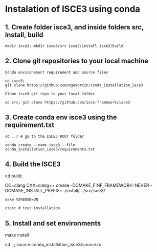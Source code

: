 # Instalation of ISCE3 using conda

## 1. Create folder isce3, and inside folders src, install, build

    mkdir isce3; mkdir isce3/src isce3/install isce3/build

## 2. Clone git repositories to your local machine

    Conda environement requirement and source files
    
    cd isce3;
    git clone https://github.com/mgovorcin/conda_installation_isce3

    Clone isce3 git repo to your local folder
    
    cd src; git clone https://github.com/isce-framework/isce3    

## 3. Create conda env isce3 using the requirement.txt 

    cd ../ # go to the ISCE3 ROOT folder 
    
    conda create --name isce3 --file conda_installation_isce3/requirements.txt

## 4. Build the ISCE3 

   cd build; 
   
   CC=clang CXX=clang++ cmake -DCMAKE_FINF_FRAMEWORK=NEVER -DCMAKE_INSTALL_PREFIX=../install/ ../src/isce3/

    make VERBOSE=ON 
    
    ctest # test installation

## 5. Install and set environments

   make install
   
   cd ..; source conda_installation_isce3/source.rc


